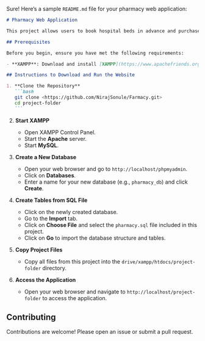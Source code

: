 Sure! Here’s a sample `README.md` file for your pharmacy web application:

````markdown
# Pharmacy Web Application

This project allows users to book hospital beds in advance and purchase medicines online.

## Prerequisites

Before you begin, ensure you have met the following requirements:

- **XAMPP**: Download and install [XAMPP](https://www.apachefriends.org/index.html) for local server setup.

## Instructions to Download and Run the Website

1. **Clone the Repository**
   ```bash
   git clone <https://github.com/NirajSonule/Farmacy.git>
   cd project-folder
   ```
````

2. **Start XAMPP**

   - Open XAMPP Control Panel.
   - Start the **Apache** server.
   - Start **MySQL**.

3. **Create a New Database**

   - Open your web browser and go to `http://localhost/phpmyadmin`.
   - Click on **Databases**.
   - Enter a name for your new database (e.g., `pharmacy_db`) and click **Create**.

4. **Create Tables from SQL File**

   - Click on the newly created database.
   - Go to the **Import** tab.
   - Click on **Choose File** and select the `pharmacy.sql` file included in this project.
   - Click on **Go** to import the database structure and tables.

5. **Copy Project Files**

   - Copy all files from this project into the `drive/xampp/htdocs/project-folder` directory.

6. **Access the Application**
   - Open your web browser and navigate to `http://localhost/project-folder` to access the application.

## Contributing

Contributions are welcome! Please open an issue or submit a pull request.

```

```
